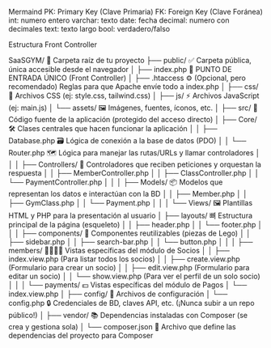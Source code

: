 Mermaind
PK: Primary Key (Clave Primaria)
FK: Foreign Key (Clave Foránea)
int: numero entero
varchar: texto
date: fecha
decimal: numero con decimales
text: texto largo
bool: verdadero/falso



Estructura Front Controller

SaaSGYM/                  📂 Carpeta raíz de tu proyecto
├── public/                 ✅ Carpeta pública, única accesible desde el navegador
│   ├── index.php           🚀 PUNTO DE ENTRADA ÚNICO (Front Controller)
│   ├── .htaccess           ⚙️ (Opcional, pero recomendado) Reglas para que Apache envíe todo a index.php
│   ├── css/                🎨 Archivos CSS (ej: style.css, tailwind.css)
│   ├── js/                 ⚡️ Archivos JavaScript (ej: main.js)
│   └── assets/             🖼️ Imágenes, fuentes, íconos, etc.
│
├── src/                    🧠 Código fuente de la aplicación (protegido del acceso directo)
│   ├── Core/               🛠️ Clases centrales que hacen funcionar la aplicación
│   │   ├── Database.php    🗃️ Lógica de conexión a la base de datos (PDO)
│   │   └── Router.php      🗺️ Lógica para manejar las rutas/URLs y llamar controladores
│   │
│   ├── Controllers/        🚦 Controladores que reciben peticiones y orquestan la respuesta
│   │   ├── MemberController.php
│   │   ├── ClassController.php
│   │   └── PaymentController.php
│   │
│   ├── Models/             📦 Modelos que representan los datos e interactúan con la BD
│   │   ├── Member.php
│   │   ├── GymClass.php
│   │   └── Payment.php
│   │
│   └── Views/              🖼️ Plantillas HTML y PHP para la presentación al usuario
│       ├── layouts/          뼈 Estructura principal de la página (esqueleto)
│       │   ├── header.php
│       │   └── footer.php
│       │
│       ├── components/       🧩 Componentes reutilizables (piezas de Lego)
│       │   ├── sidebar.php
│       │   ├── search-bar.php
│       │   └── button.php
│       │
│       ├── members/          👨‍👩‍👧‍👦 Vistas específicas del módulo de Socios
│       │   ├── index.view.php   (Para listar todos los socios)
│       │   ├── create.view.php  (Formulario para crear un socio)
│       │   ├── edit.view.php    (Formulario para editar un socio)
│       │   └── show.view.php    (Para ver el perfil de un solo socio)
│       │
│       └── payments/         💵 Vistas específicas del módulo de Pagos
│           └── index.view.php
│
├── config/                 🔑 Archivos de configuración
│   └── config.php          🔒 Credenciales de BD, claves API, etc. (¡Nunca subir a un repo público!)
│
├── vendor/                 📚 Dependencias instaladas con Composer (se crea y gestiona sola)
│
└── composer.json           📄 Archivo que define las dependencias del proyecto para Composer